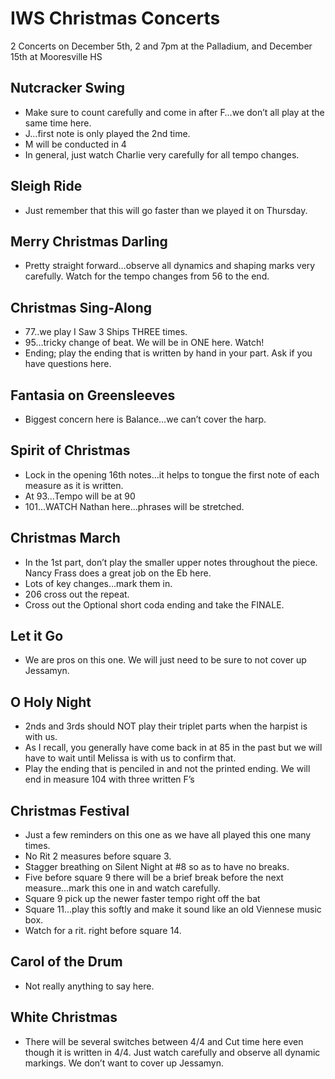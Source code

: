 # IWS Christmas Concerts

2 Concerts on December 5th, 2 and 7pm at the Palladium, and December 15th at Mooresville HS

## Nutcracker Swing

- Make sure to count carefully and come in after F…we don’t all play at the same time here.
- J…first note is only played the 2nd time.
- M will be conducted in 4
- In general, just watch Charlie very carefully for all tempo changes.

## Sleigh Ride

- Just remember that this will go faster than we played it on Thursday.

## Merry Christmas Darling

- Pretty straight forward…observe all dynamics and shaping marks very carefully. Watch for the tempo changes from 56 to the end.

## Christmas Sing-Along

- 77..we play I Saw 3 Ships THREE times.
- 95…tricky change of beat. We will be in ONE here. Watch!
- Ending; play the ending that is written by hand in your part. Ask if you have questions here.

## Fantasia on Greensleeves

- Biggest concern here is Balance…we can’t cover the harp.

## Spirit of Christmas

- Lock in the opening 16th notes…it helps to tongue the first note of each measure as it is written.
- At 93…Tempo will be at 90
- 101…WATCH Nathan here…phrases will be stretched.

## Christmas March

- In the 1st part, don’t play the smaller upper notes throughout the piece. Nancy Frass does a great job on the Eb here.
- Lots of key changes…mark them in.
- 206 cross out the repeat.
- Cross out the Optional short coda ending and take the FINALE.

## Let it Go

- We are pros on this one. We will just need to be sure to not cover up Jessamyn.

## O Holy Night

- 2nds and 3rds should NOT play their triplet parts when the harpist is with us.
- As I recall, you generally have come back in at 85 in the past but we will have to wait until Melissa is with us to confirm that.
- Play the ending that is penciled in and not the printed ending. We will end in measure 104 with three written F’s

## Christmas Festival

- Just a few reminders on this one as we have all played this one many times.
- No Rit 2 measures before square 3.
- Stagger breathing on Silent Night at #8 so as to have no breaks.
- Five before square 9 there will be a brief break before the next measure…mark this one in and watch carefully.
- Square 9 pick up the newer faster tempo right off the bat
- Square 11…play this softly and make it sound like an old Viennese music box.
- Watch for a rit. right before square 14.

## Carol of the Drum

- Not really anything to say here.

## White Christmas

- There will be several switches between 4/4 and Cut time here even though it is written in 4/4. Just watch carefully and observe all dynamic markings. We don’t want to cover up Jessamyn.
